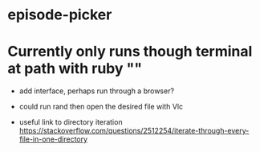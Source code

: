 # episode-picker

# Currently only runs though terminal at path with ruby ""

- add interface, perhaps run through a browser?
- could run rand then open the desired file with Vlc

- useful link to directory iteration
  https://stackoverflow.com/questions/2512254/iterate-through-every-file-in-one-directory

